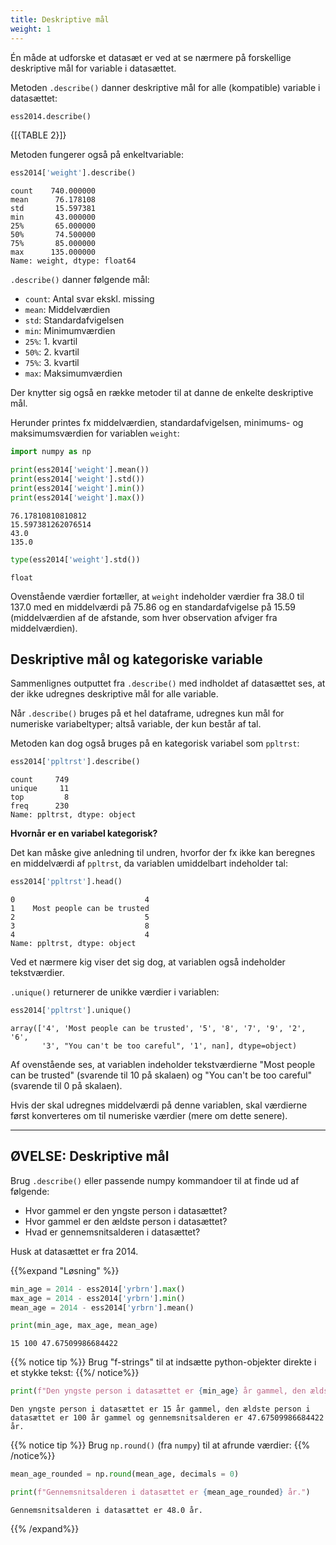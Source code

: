 ```yaml
---
title: Deskriptive mål
weight: 1
---
```

Én måde at udforske et datasæt er ved at se nærmere på forskellige deskriptive mål for variable i datasættet.

Metoden `.describe()` danner deskriptive mål for alle (kompatible) variable i datasættet:


```python
ess2014.describe()
```



{[{TABLE 2}]}


Metoden fungerer også på enkeltvariable:


```python
ess2014['weight'].describe()
```




    count    740.000000
    mean      76.178108
    std       15.597381
    min       43.000000
    25%       65.000000
    50%       74.500000
    75%       85.000000
    max      135.000000
    Name: weight, dtype: float64



`.describe()` danner følgende mål:
- `count`: Antal svar ekskl. missing
- `mean`: Middelværdien
- `std`: Standardafvigelsen
- `min`: Minimumværdien
- `25%`: 1. kvartil
- `50%`: 2. kvartil
- `75%`: 3. kvartil
- `max`: Maksimumværdien

Der knytter sig også en række metoder til at danne de enkelte deskriptive mål.

Herunder printes fx middelværdien, standardafvigelsen, minimums- og maksimumsværdien for variablen `weight`:


```python
import numpy as np

print(ess2014['weight'].mean())
print(ess2014['weight'].std())
print(ess2014['weight'].min())
print(ess2014['weight'].max())
```

    76.17810810810812
    15.597381262076514
    43.0
    135.0



```python
type(ess2014['weight'].std())
```




    float



Ovenstående værdier fortæller, at `weight` indeholder værdier fra 38.0 til 137.0 med en middelværdi på 75.86 og en standardafvigelse på 15.59 (middelværdien af de afstande, som hver observation afviger fra middelværdien).

## Deskriptive mål og kategoriske variable

Sammenlignes outputtet fra `.describe()` med indholdet af datasættet ses, at der ikke udregnes deskriptive mål for alle variable. 

Når `.describe()` bruges på et hel dataframe, udregnes kun mål for numeriske variabeltyper; altså variable, der kun består af tal.

Metoden kan dog også bruges på en kategorisk variabel som `ppltrst`:


```python
ess2014['ppltrst'].describe()
```




    count     749
    unique     11
    top         8
    freq      230
    Name: ppltrst, dtype: object



**Hvornår er en variabel kategorisk?**

Det kan måske give anledning til undren, hvorfor der fx ikke kan beregnes en middelværdi af `ppltrst`, da variablen umiddelbart indeholder tal:


```python
ess2014['ppltrst'].head()
```




    0                             4
    1    Most people can be trusted
    2                             5
    3                             8
    4                             4
    Name: ppltrst, dtype: object



Ved et nærmere kig viser det sig dog, at variablen også indeholder tekstværdier.

`.unique()` returnerer de unikke værdier i variablen:


```python
ess2014['ppltrst'].unique()
```




    array(['4', 'Most people can be trusted', '5', '8', '7', '9', '2', '6',
           '3', "You can't be too careful", '1', nan], dtype=object)



Af ovenstående ses, at variablen indeholder tekstværdierne "Most people can be trusted" (svarende til 10 på skalaen) og "You can't be too careful" (svarende til 0 på skalaen).

Hvis der skal udregnes middelværdi på denne variablen, skal værdierne først konverteres om til numeriske værdier (mere om dette senere).

---
## ØVELSE: Deskriptive mål

Brug `.describe()` eller passende numpy kommandoer til at finde ud af følgende:

- Hvor gammel er den yngste person i datasættet?
- Hvor gammel er den ældste person i datasættet?
- Hvad er gennemsnitsalderen i datasættet?

Husk at datasættet er fra 2014.

{{%expand "Løsning" %}}



```python
min_age = 2014 - ess2014['yrbrn'].max()
max_age = 2014 - ess2014['yrbrn'].min()
mean_age = 2014 - ess2014['yrbrn'].mean()

print(min_age, max_age, mean_age)
```

    15 100 47.67509986684422


{{% notice tip %}} Brug "f-strings" til at indsætte python-objekter direkte i et stykke tekst: {{%/ notice%}}


```python
print(f"Den yngste person i datasættet er {min_age} år gammel, den ældste person i datasættet er {max_age} år gammel og gennemsnitsalderen er {mean_age} år.")
```

    Den yngste person i datasættet er 15 år gammel, den ældste person i datasættet er 100 år gammel og gennemsnitsalderen er 47.67509986684422 år.


{{% notice tip %}} Brug `np.round()` (fra `numpy`) til at afrunde værdier: {{% /notice%}}


```python
mean_age_rounded = np.round(mean_age, decimals = 0)

print(f"Gennemsnitsalderen i datasættet er {mean_age_rounded} år.")
```

    Gennemsnitsalderen i datasættet er 48.0 år.


{{% /expand%}}
